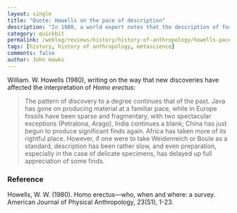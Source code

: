 ```yaml
---
layout: single
title: "Quote: Howells on the pace of description"
description: "In 1980, a world expert notes that the description of fossil hominins is sometimes 'rather slow'."
category: quickbit
permalink: /weblog/reviews/history/history-of-anthropology/howells-pace-description-quote-2017.html
tags: [history, history of anthropology, metascience]
comments: false
author: John Hawks
---
```


William. W. Howells (1980), writing on the way that new discoveries have affected the interpretation of <em>Homo erectus</em>:

<blockquote>The pattern of discovery to a degree continues that of the past. Java has gone on producing material at a familiar pace, while in Europe fossils have been sparse and fragmentary, with two spectacular exceptions (Petralona, Arago), India continues a blank; China has just begun to produce significant finds again. Africa has taken more of its rightful place. However, if one were to take Weidenreich or Boule as a standard, description has been rather slow, and even preparation, especially in the case of delicate specimens, has delayed up full appreciation of some finds.</blockquote>

### Reference

<p class="cite">Howells, W. W. (1980). Homo erectus—who, when and where: a survey. American Journal of Physical Anthropology, 23(S1), 1-23.</p>
